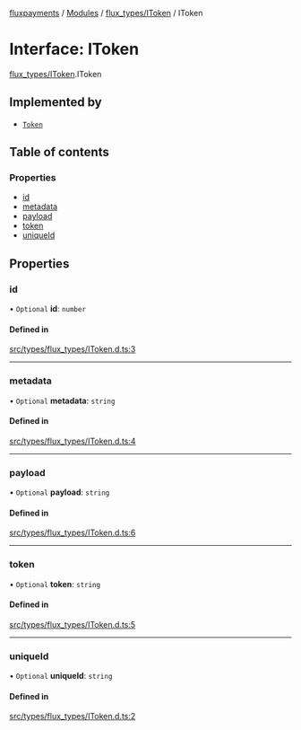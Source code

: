 [fluxpayments](../README.md) / [Modules](../modules.md) / [flux\_types/IToken](../modules/flux_types_IToken.md) / IToken

# Interface: IToken

[flux\_types/IToken](../modules/flux_types_IToken.md).IToken

## Implemented by

- [`Token`](../classes/flux_types_Token.Token.md)

## Table of contents

### Properties

- [id](flux_types_IToken.IToken.md#id)
- [metadata](flux_types_IToken.IToken.md#metadata)
- [payload](flux_types_IToken.IToken.md#payload)
- [token](flux_types_IToken.IToken.md#token)
- [uniqueId](flux_types_IToken.IToken.md#uniqueid)

## Properties

### id

• `Optional` **id**: `number`

#### Defined in

[src/types/flux_types/IToken.d.ts:3](https://github.com/fluxpayments1/fluxpayments_api_ts/blob/04e1ffcb5aff57642b62dd938b8f3f584c8b091f/src/types/flux_types/IToken.d.ts#L3)

___

### metadata

• `Optional` **metadata**: `string`

#### Defined in

[src/types/flux_types/IToken.d.ts:4](https://github.com/fluxpayments1/fluxpayments_api_ts/blob/04e1ffcb5aff57642b62dd938b8f3f584c8b091f/src/types/flux_types/IToken.d.ts#L4)

___

### payload

• `Optional` **payload**: `string`

#### Defined in

[src/types/flux_types/IToken.d.ts:6](https://github.com/fluxpayments1/fluxpayments_api_ts/blob/04e1ffcb5aff57642b62dd938b8f3f584c8b091f/src/types/flux_types/IToken.d.ts#L6)

___

### token

• `Optional` **token**: `string`

#### Defined in

[src/types/flux_types/IToken.d.ts:5](https://github.com/fluxpayments1/fluxpayments_api_ts/blob/04e1ffcb5aff57642b62dd938b8f3f584c8b091f/src/types/flux_types/IToken.d.ts#L5)

___

### uniqueId

• `Optional` **uniqueId**: `string`

#### Defined in

[src/types/flux_types/IToken.d.ts:2](https://github.com/fluxpayments1/fluxpayments_api_ts/blob/04e1ffcb5aff57642b62dd938b8f3f584c8b091f/src/types/flux_types/IToken.d.ts#L2)
